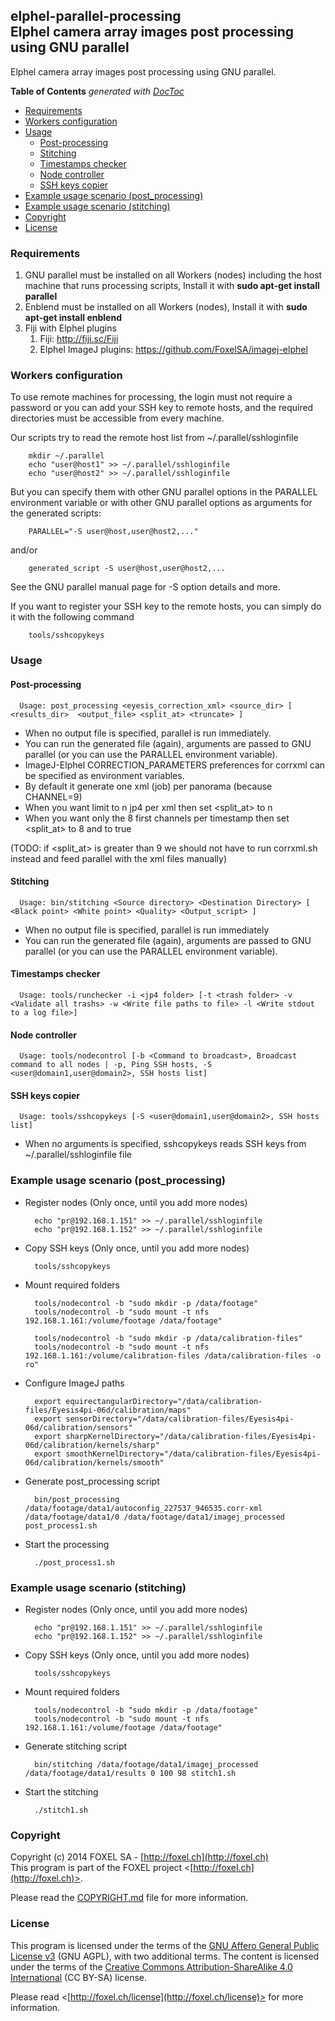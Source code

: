 ## elphel-parallel-processing<br />Elphel camera array images post processing using GNU parallel

Elphel camera array images post processing using GNU parallel.

<!-- START doctoc generated TOC please keep comment here to allow auto update -->
<!-- DON'T EDIT THIS SECTION, INSTEAD RE-RUN doctoc TO UPDATE -->
**Table of Contents**  *generated with [DocToc](http://doctoc.herokuapp.com/)*

- [Requirements](#requirements)
- [Workers configuration](#workers-configuration)
- [Usage](#usage)
  - [Post-processing](#post-processing)
  - [Stitching](#stitching)
  - [Timestamps checker](#timestamps-checker)
  - [Node controller](#node-controller)
  - [SSH keys copier](#ssh-keys-copier)
- [Example usage scenario (post_processing)](#example-usage-scenario-post_processing)
- [Example usage scenario (stitching)](#example-usage-scenario-stitching)
- [Copyright](#copyright)
- [License](#license)

<!-- END doctoc generated TOC please keep comment here to allow auto update -->

### Requirements

1. GNU parallel must be installed on all Workers (nodes) including the host machine that runs processing scripts, Install it with **sudo apt-get install parallel**
2. Enblend must be installed on all Workers (nodes), Install it with **sudo apt-get install enblend**
3. Fiji with Elphel plugins
    1. Fiji: http://fiji.sc/Fiji
    2. Elphel ImageJ plugins: https://github.com/FoxelSA/imagej-elphel

### Workers configuration

To use remote machines for processing, the login must not require a password or you can add your SSH key to remote hosts, and the required directories must be accessible from every machine.

Our scripts try to read the remote host list from ~/.parallel/sshloginfile

        mkdir ~/.parallel
        echo "user@host1" >> ~/.parallel/sshloginfile
        echo "user@host2" >> ~/.parallel/sshloginfile
        
 But you can specify them with other GNU parallel options in the PARALLEL environment variable or with other GNU parallel options as arguments for the generated scripts:

        PARALLEL="-S user@host,user@host2,..."

and/or

        generated_script -S user@host,user@host2,...

See the GNU parallel manual page for -S option details and more.

If you want to register your SSH key to the remote hosts, you can simply do it with the following command

        tools/sshcopykeys

### Usage
#### Post-processing
      
      Usage: post_processing <eyesis_correction_xml> <source_dir> [ <results_dir>  <output_file> <split_at> <truncate> ]

- When no output file is specified, parallel is run immediately.
- You can run the generated file (again), arguments are passed to GNU parallel (or you can use the PARALLEL environment variable). 
- ImageJ-Elphel CORRECTION_PARAMETERS preferences for corrxml can be specified as environment variables.
- By default it generate one xml (job) per panorama (because CHANNEL=9)
- When you want limit to n jp4 per xml then set <split_at> to n
- When you want only the 8 first channels per timestamp then set <split_at> to 8 and <truncate> to true

 (TODO: if <split_at> is greater than 9 we should not have to run corrxml.sh instead and feed parallel with the xml files manually)

#### Stitching

      Usage: bin/stitching <Source directory> <Destination Directory> [ <Black point> <White point> <Quality> <Output_script> ]
    
- When no output file is specified, parallel is run immediately
- You can run the generated file (again), arguments are passed to GNU parallel (or you can use the PARALLEL environment variable). 

#### Timestamps checker

      Usage: tools/runchecker -i <jp4 folder> [-t <trash folder> -v <Validate all trashs> -w <Write file paths to file> -l <Write stdout to a log file>]

#### Node controller

      Usage: tools/nodecontrol [-b <Command to broadcast>, Broadcast command to all nodes | -p, Ping SSH hosts, -S <user@domain1,user@domain2>, SSH hosts list]
      
#### SSH keys copier
      Usage: tools/sshcopykeys [-S <user@domain1,user@domain2>, SSH hosts list]

- When no arguments is specified, sshcopykeys reads SSH keys from ~/.parallel/sshloginfile file

### Example usage scenario (post_processing)

- Register nodes (Only once, until you add more nodes)

        echo "pr@192.168.1.151" >> ~/.parallel/sshloginfile
        echo "pr@192.168.1.152" >> ~/.parallel/sshloginfile

- Copy SSH keys (Only once, until you add more nodes)

        tools/sshcopykeys

- Mount required folders

        tools/nodecontrol -b "sudo mkdir -p /data/footage"
        tools/nodecontrol -b "sudo mount -t nfs 192.168.1.161:/volume/footage /data/footage"
        
        tools/nodecontrol -b "sudo mkdir -p /data/calibration-files"
        tools/nodecontrol -b "sudo mount -t nfs 192.168.1.161:/volume/calibration-files /data/calibration-files -o ro"

- Configure ImageJ paths

        export equirectangularDirectory="/data/calibration-files/Eyesis4pi-06d/calibration/maps"
        export sensorDirectory="/data/calibration-files/Eyesis4pi-06d/calibration/sensors"
        export sharpKernelDirectory="/data/calibration-files/Eyesis4pi-06d/calibration/kernels/sharp"
        export smoothKernelDirectory="/data/calibration-files/Eyesis4pi-06d/calibration/kernels/smooth"
      
- Generate post_processing script

        bin/post_processing /data/footage/data1/autoconfig_227537_946535.corr-xml /data/footage/data1/0 /data/footage/data1/imagej_processed post_process1.sh
      
- Start the processing

        ./post_process1.sh
        
### Example usage scenario (stitching)

- Register nodes (Only once, until you add more nodes)

        echo "pr@192.168.1.151" >> ~/.parallel/sshloginfile
        echo "pr@192.168.1.152" >> ~/.parallel/sshloginfile

- Copy SSH keys (Only once, until you add more nodes)

        tools/sshcopykeys

- Mount required folders

        tools/nodecontrol -b "sudo mkdir -p /data/footage"
        tools/nodecontrol -b "sudo mount -t nfs 192.168.1.161:/volume/footage /data/footage"
        
- Generate stitching script

        bin/stitching /data/footage/data1/imagej_processed /data/footage/data1/results 0 100 98 stitch1.sh
      
- Start the stitching

        ./stitch1.sh
      
### Copyright

Copyright (c) 2014 FOXEL SA - [http://foxel.ch](http://foxel.ch)<br />
This program is part of the FOXEL project <[http://foxel.ch](http://foxel.ch)>.

Please read the [COPYRIGHT.md](COPYRIGHT.md) file for more information.


### License

This program is licensed under the terms of the
[GNU Affero General Public License v3](http://www.gnu.org/licenses/agpl.html)
(GNU AGPL), with two additional terms. The content is licensed under the terms
of the
[Creative Commons Attribution-ShareAlike 4.0 International](http://creativecommons.org/licenses/by-sa/4.0/)
(CC BY-SA) license.

Please read <[http://foxel.ch/license](http://foxel.ch/license)> for more
information.
